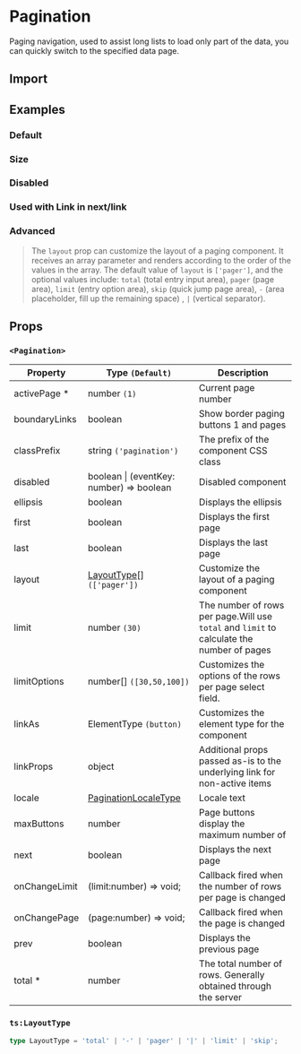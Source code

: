 # Pagination

Paging navigation, used to assist long lists to load only part of the data, you can quickly switch to the specified data page.

## Import

<!--{include:(components/pagination/fragments/import.md)}-->

## Examples

### Default

<!--{include:`basic.md`}-->

### Size

<!--{include:`size.md`}-->

### Disabled

<!--{include:`disabled.md`}-->

### Used with Link in next/link

<!--{include:`with-router.md`}-->

### Advanced

> The `layout` prop can customize the layout of a paging component. It receives an array parameter and renders according to the order of the values in the array. The default value of `layout` is `['pager']`, and the optional values include: `total` (total entry input area), `pager` (page area), `limit` (entry option area), `skip` (quick jump page area), `-` (area placeholder, fill up the remaining space) , `|` (vertical separator).

<!--{include:`advanced.md`}-->

## Props

### `<Pagination>`

| Property      | Type `(Default)`                                        | Description                                                                               |
| ------------- | ------------------------------------------------------- | ----------------------------------------------------------------------------------------- |
| activePage \* | number `(1)`                                            | Current page number                                                                       |
| boundaryLinks | boolean                                                 | Show border paging buttons 1 and pages                                                    |
| classPrefix   | string `('pagination')`                                 | The prefix of the component CSS class                                                     |
| disabled      | boolean &#124; (eventKey: number) => boolean            | Disabled component                                                                        |
| ellipsis      | boolean                                                 | Displays the ellipsis                                                                     |
| first         | boolean                                                 | Displays the first page                                                                   |
| last          | boolean                                                 | Displays the last page                                                                    |
| layout        | [LayoutType](#code-ts-layout-type-code)[] `(['pager'])` | Customize the layout of a paging component                                                |
| limit         | number `(30)`                                           | The number of rows per page.Will use `total` and `limit` to calculate the number of pages |
| limitOptions  | number[] `([30,50,100])`                                | Customizes the options of the rows per page select field.                                 |
| linkAs        | ElementType `(button)`                                  | Customizes the element type for the component                                             |
| linkProps     | object                                                  | Additional props passed as-is to the underlying link for non-active items                 |
| locale        | [PaginationLocaleType](/guide/i18n/#pagination)         | Locale text                                                                               |
| maxButtons    | number                                                  | Page buttons display the maximum number of                                                |
| next          | boolean                                                 | Displays the next page                                                                    |
| onChangeLimit | (limit:number) => void;                                 | Callback fired when the number of rows per page is changed                                |
| onChangePage  | (page:number) => void;                                  | Callback fired when the page is changed                                                   |
| prev          | boolean                                                 | Displays the previous page                                                                |
| total \*      | number                                                  | The total number of rows. Generally obtained through the server                           |

### `ts:LayoutType`

```ts
type LayoutType = 'total' | '-' | 'pager' | '|' | 'limit' | 'skip';
```
